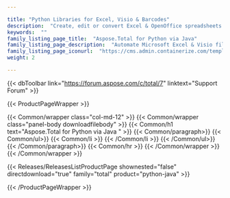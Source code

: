 ```yaml
---

title: "Python Libraries for Excel, Visio & Barcodes"
description:  "Create, edit or convert Excel & OpenOffice spreadsheets and Visio diagram. Add barcode generation & scanning capabilities to Python apps"
keywords:  ""
family_listing_page_title:  "Aspose.Total for Python via Java"
family_listing_page_description:  "Automate Microsoft Excel & Visio file generation, editing & conversion processes with Python libraries"
family_listing_page_iconurl:  "https://cms.admin.containerize.com/templates/aspose/img/products/total/aspose_total-for-python-via-java.svg"
weight: 2

---
```


{{< dbToolbar link="https://forum.aspose.com/c/total/7" linktext="Support Forum" >}}

{{< ProductPageWrapper >}}
<!-- ProductPageContent-->
{{< Common/wrapper class="col-md-12" >}}
{{< Common/wrapper class="panel-body downloadfilebody" >}}
{{< Common/h1 text="Aspose.Total for Python via Java " >}}
        {{< Common/paragraph>}}
        {{< Common/ul>}}
        {{< Common/li >}} {{< /Common/li >}}
        {{< /Common/ul>}}
        {{< /Common/paragraph>}}
        {{< Common/hr >}}
{{< /Common/wrapper >}}
{{< /Common/wrapper >}}
<!-- /ProductPageContent-->

<!-- ReleasesListProductPage-->
{{< Releases/ReleasesListProductPage shownested="false"  directdownload="true" family="total" product="python-java" >}}
<!-- /ReleasesListProductPage-->

{{< /ProductPageWrapper >}}
